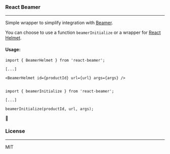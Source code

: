 ### React Beamer
----
Simple wrapper to simplify integration with [Beamer](https://www.getbeamer.com/).

You can choose to use a function `beamerInitialize` or a wrapper for [React Helmet](https://github.com/nfl/react-helmet).


#### Usage:

```
import { BeamerHelmet } from 'react-beamer';

[...]

<BeamerHelmet id={productId} url={url} args={args} />

```

```

import { beamerInitialize } from 'react-beamer';

[...]

beamerInitialize(productId, url, args);

```
:tada:

### License
---
MIT

